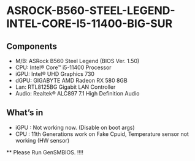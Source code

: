 # ASROCK-B560-STEEL-LEGEND-INTEL-CORE-I5-11400-BIG-SUR


## Components
- M/B: ASRock B560 Steel Legend (BIOS Ver. 1.50)
- CPU: Intel® Core™ i5-11400 Processor
- iGPU: Intel® UHD Graphics 730
- dGPU: GIGABYTE AMD Radeon RX 580 8GB
- Lan: RTL8125BG Gigabit LAN Controller
- Audio: Realtek® ALC897 7.1 High Definition Audio

## What’s in
- iGPU : Not working now. (Disable on boot args)
- CPU : 11th Generations work on Fake Cpuid, Temperature sensor not working (HW sensor)


** Please Run GenSMBIOS. !!!!